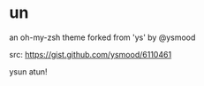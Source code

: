 # un

an oh-my-zsh theme forked from 'ys' by @ysmood

src: https://gist.github.com/ysmood/6110461

ysun atun!

